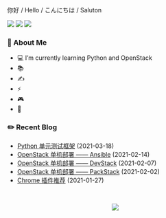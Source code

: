 <p>
    你好 /
    Hello /
    こんにちは /
    Saluton
</div>

<br />

<p>
    <img src="https://komarev.com/ghpvc/?username=jckling&color=brightgreen">
    <img src="https://img.shields.io/github/last-commit/jckling/jckling?style=flat">
    <img src="https://travis-ci.com/jckling/jckling.svg?branch=master">
</p>

### 🎉 About Me

- 💻 I’m currently learning Python and OpenStack
- 📚
- ✍
- ⚡
- 🎮
- 🌈

### ✏️ Recent Blog

<!-- blog starts -->
- [Python 单元测试框架](https://jckling.github.io/2021/03/18/Python/Python%20%E5%8D%95%E5%85%83%E6%B5%8B%E8%AF%95%E6%A1%86%E6%9E%B6/) (2021-03-18)
- [OpenStack 单机部署 —— Ansible](https://jckling.github.io/2021/02/14/OpenStack/OpenStack%20%E5%8D%95%E6%9C%BA%E9%83%A8%E7%BD%B2%20%E2%80%94%E2%80%94%20Ansible/) (2021-02-14)
- [OpenStack 单机部署 —— DevStack](https://jckling.github.io/2021/02/07/OpenStack/OpenStack%20%E5%8D%95%E6%9C%BA%E9%83%A8%E7%BD%B2%20%E2%80%94%E2%80%94%20DevStack/) (2021-02-07)
- [OpenStack 单机部署 —— PackStack](https://jckling.github.io/2021/02/02/OpenStack/OpenStack%20%E5%8D%95%E6%9C%BA%E9%83%A8%E7%BD%B2%20%E2%80%94%E2%80%94%20PackStack/) (2021-02-02)
- [Chrome 插件推荐](https://jckling.github.io/2021/01/27/Other/Chrome%20%E6%8F%92%E4%BB%B6%E6%8E%A8%E8%8D%90/) (2021-01-27)
<!-- blog ends -->

<br />

<p align="center">
    <img align="center" src="https://github-readme-stats.vercel.app/api?username=jckling&show_icons=true" />
</p>
